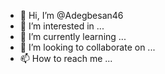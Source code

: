- 👋 Hi, I’m @Adegbesan46
- 👀 I’m interested in ...
- 🌱 I’m currently learning ...
- 💞️ I’m looking to collaborate on ...
- 📫 How to reach me ...

<!---
Adegbesan46/Adegbesan46 is a ✨ special ✨ repository because its `README.md` (this file) appears on your GitHub profile.
You can click the Preview link to take a look at your changes.
--->
